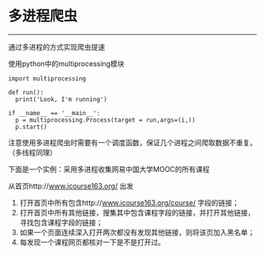 # 多进程爬虫
---
通过多进程的方式实现爬虫提速

使用python中的multiprocessing模块

```
import multiprocessing

def run():
  print('Look, I'm running')
  
if __name__ == '__main__':
  p = multiprocessing.Process(target = run,args=(i,))
  p.start()
```

注意使用多进程爬虫时需要有一个调度函数，保证几个进程之间爬取数据不重复。（多线程同理）

下面是一个实例：采用多进程收集网易中国大学MOOC的所有课程


从首页http://www.icourse163.org/ 出发

1. 打开首页中所有包含http://www.icourse163.org/course/ 字段的链接；
2. 打开首页中所有其他链接，搜集其中包含课程字段的链接，并打开其他链接，寻找包含课程字段的链接；
3. 如果一个页面连续深入打开两次都没有发现其他链接，则将该页加入黑名单；
4. 每发现一个课程网页都核对一下是不是打开过。
